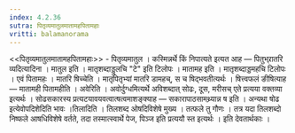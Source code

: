 ```yaml
---
index: 4.2.36
sutra: पितृव्यमातुलमातामहपितामहाः
vritti: balamanorama
---
```


<<पितृव्यमातुलमातामहपितामहाः>> - पितृव्यमातुल । कस्मिन्नर्थे किं निपात्यते इत्यत आह — पितुभ्र्रातरि व्यदित्यादिना । मातुल इति । मातृशब्दाड्डुलचि "टे" इति टिलोपः । मातामह इति । मातृशब्दाड्डमहचि टिलोपः । एवं पितामहः । मातरि षिच्चेति । मातृपितृभ्यां मातरि डामहच्, स च षिद्भवतीत्यर्थः । षित्त्वफलं ङीषित्याह — मातामही पितामहीति । अवेरिति । अवोर्दुग्धमित्यर्थे अविशब्दात् सोढः, दूस, मरीसच् एते प्रत्यया वक्तव्या इत्यर्थः । सोढसकारस्य प्रत्यटयावयवत्वात्षत्वमाशङ्क्याह — सकारापाठसामथ्र्यान्न ष इति । अन्यथा षोढ इत्येवोपदिशेदिति भावः ।तिलादिति । तिलशब्द ओषदिविशेषे मुख्य । तत्फले तु गौणः । तत्र यदा तिलशब्दो निष्फले आषधिविशेषे वर्तते, तदा तस्मात्स्वार्थे पेज, पिञ्ज इति प्रत्ययौ स्त इत्यर्थः । इति देवतार्थकाः ।